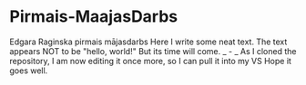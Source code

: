 # Pirmais-MaajasDarbs
Edgara Raginska pirmais mājasdarbs
Here I write some neat text.
The text appears NOT to be "hello, world!"
But its time will come.
_ - _
As I cloned the repository, I am now editing it once more, so I can pull it into my VS
Hope it goes well.
